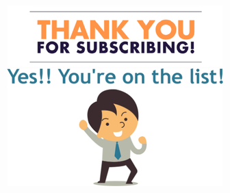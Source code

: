 ![](https://github.com/sanskarch/sanskarch.github.io/blob/master/thankyou.png)
![](https://github.com/sanskarch/sanskarch.github.io/blob/master/thank.jpg)
